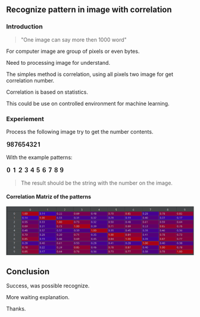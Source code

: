 ## Recognize pattern in image with correlation


### Introduction
> "One image can say more then 1000 word"

For computer image are group of pixels or even bytes. 

Need to processing image for understand.

The simples method is correlation, using all pixels two image for get correlation number.  

Correlation is based on statistics.  

This could be use on controlled environment for machine learning.

### Experiement

Process the following image try to get the number contents.

![alt-text](https://github.com/skatesham/image-recognization-by-correlation-python/blob/39bb4755ee62633a5ea72b26e8e91ac0cb0ab599/resources/img/numbers/all_numbers.png?raw=true)

With the example patterns:

![alt-text](https://github.com/skatesham/image-recognization-by-correlation-python/blob/39bb4755ee62633a5ea72b26e8e91ac0cb0ab599/resources/img/numbers/0.png?raw=true) ![alt-text](https://github.com/skatesham/image-recognization-by-correlation-python/blob/39bb4755ee62633a5ea72b26e8e91ac0cb0ab599/resources/img/numbers/1.png?raw=true) ![alt-text](https://github.com/skatesham/image-recognization-by-correlation-python/blob/39bb4755ee62633a5ea72b26e8e91ac0cb0ab599/resources/img/numbers/2.png?raw=true) ![alt-text](https://github.com/skatesham/image-recognization-by-correlation-python/blob/39bb4755ee62633a5ea72b26e8e91ac0cb0ab599/resources/img/numbers/3.png?raw=true) ![alt-text](https://github.com/skatesham/image-recognization-by-correlation-python/blob/39bb4755ee62633a5ea72b26e8e91ac0cb0ab599/resources/img/numbers/4.png?raw=true) ![alt-text](https://github.com/skatesham/image-recognization-by-correlation-python/blob/39bb4755ee62633a5ea72b26e8e91ac0cb0ab599/resources/img/numbers/5.png?raw=true) ![alt-text](https://github.com/skatesham/image-recognization-by-correlation-python/blob/39bb4755ee62633a5ea72b26e8e91ac0cb0ab599/resources/img/numbers/6.png?raw=true) ![alt-text](https://github.com/skatesham/image-recognization-by-correlation-python/blob/39bb4755ee62633a5ea72b26e8e91ac0cb0ab599/resources/img/numbers/7.png?raw=true) ![alt-text](https://github.com/skatesham/image-recognization-by-correlation-python/blob/39bb4755ee62633a5ea72b26e8e91ac0cb0ab599/resources/img/numbers/8.png?raw=true) ![alt-text](https://github.com/skatesham/image-recognization-by-correlation-python/blob/39bb4755ee62633a5ea72b26e8e91ac0cb0ab599/resources/img/numbers/9.png?raw=true) 

> The result should be the string with the number on the image.

#### Correlation Matriz of the patterns
![alt-text](https://github.com/skatesham/image-recognization-by-correlation-python/blob/main/resources/matriz_correlation.png?raw=true)

## Conclusion
Success, was possible recognize.

More waiting explanation.

Thanks.
 